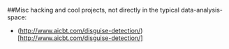 ##Misc hacking and cool projects, not directly in the typical data-analysis-space:

  + (http://www.aicbt.com/disguise-detection/)[http://www.aicbt.com/disguise-detection/]

